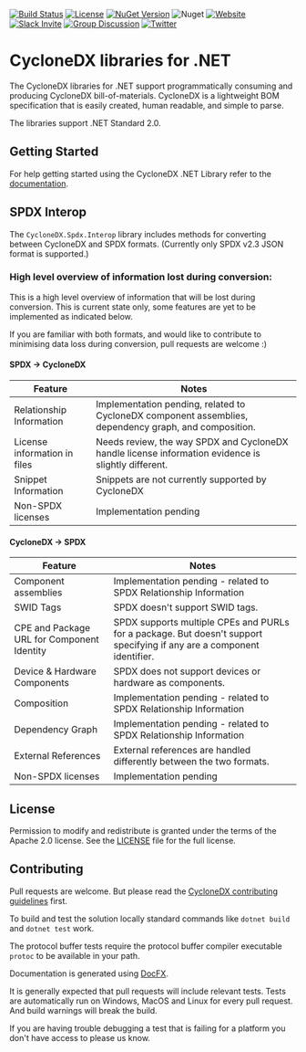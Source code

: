 [![Build Status](https://github.com/CycloneDX/cyclonedx-dotnet-library/workflows/.NET%20Core%20CI/badge.svg)](https://github.com/CycloneDX/cyclonedx-dotnet-library/actions?workflow=.NET+Core+CI)
[![License](https://img.shields.io/badge/license-Apache%202.0-brightgreen.svg)][License]
[![NuGet Version](https://img.shields.io/nuget/v/CycloneDX.Core.svg)](https://www.nuget.org/packages/CycloneDX.Core/)
![Nuget](https://img.shields.io/nuget/dt/CycloneDX.Models.svg)
[![Website](https://img.shields.io/badge/https://-cyclonedx.org-blue.svg)](https://cyclonedx.org/)
[![Slack Invite](https://img.shields.io/badge/Slack-Join-blue?logo=slack&labelColor=393939)](https://cyclonedx.org/slack/invite)
[![Group Discussion](https://img.shields.io/badge/discussion-groups.io-blue.svg)](https://groups.io/g/CycloneDX)
[![Twitter](https://img.shields.io/twitter/url/http/shields.io.svg?style=social&label=Follow)](https://twitter.com/CycloneDX_Spec)

# CycloneDX libraries for .NET

The CycloneDX libraries for .NET support programmatically consuming and producing CycloneDX bill-of-materials. CycloneDX is a lightweight BOM specification that is easily created, human readable, and simple to parse.

The libraries support .NET Standard 2.0.

## Getting Started

For help getting started using the CycloneDX .NET Library refer to the [documentation](https://cyclonedx.github.io/cyclonedx-dotnet-library/).

## SPDX Interop

The `CycloneDX.Spdx.Interop` library includes methods for converting between
CycloneDX and SPDX formats. (Currently only SPDX v2.3 JSON format is supported.)

### High level overview of information lost during conversion:

This is a high level overview of information that will be lost during
conversion. This is current state only, some features are yet to be
implemented as indicated below.

If you are familiar with both formats, and would like to contribute to
minimising data loss during conversion, pull requests are welcome :)

#### SPDX -> CycloneDX

| Feature | Notes |
| --- | --- |
| Relationship Information | Implementation pending, related to CycloneDX component assemblies, dependency graph, and composition. |
| License information in files | Needs review, the way SPDX and CycloneDX handle license information evidence is slightly different. |
| Snippet Information | Snippets are not currently supported by CycloneDX |
| Non-SPDX licenses | Implementation pending |

#### CycloneDX -> SPDX

| Feature | Notes |
| --- | --- |
| Component assemblies | Implementation pending - related to SPDX Relationship Information |
| SWID Tags | SPDX doesn't support SWID tags. |
| CPE and Package URL for Component Identity | SPDX supports multiple CPEs and PURLs for a package. But doesn't support specifying if any are a component identifier. |
| Device & Hardware Components | SPDX does not support devices or hardware as components. |
| Composition | Implementation pending - related to SPDX Relationship Information |
| Dependency Graph | Implementation pending - related to SPDX Relationship Information |
| External References | External references are handled differently between the two formats. |
| Non-SPDX licenses | Implementation pending |

## License

Permission to modify and redistribute is granted under the terms of the Apache 2.0 license. See the [LICENSE] file for the full license.

[License]: https://github.com/CycloneDX/cyclonedx-dotnet-library/blob/master/LICENSE

## Contributing

Pull requests are welcome. But please read the
[CycloneDX contributing guidelines](https://github.com/CycloneDX/.github/blob/master/CONTRIBUTING.md) first.

To build and test the solution locally standard commands like `dotnet build` and `dotnet test` work.

The protocol buffer tests require the protocol buffer compiler executable `protoc` to be available in your path.

Documentation is generated using [DocFX](https://dotnet.github.io/docfx/index.html).

It is generally expected that pull requests will include relevant tests.
Tests are automatically run on Windows, MacOS and Linux for every pull request.
And build warnings will break the build.

If you are having trouble debugging a test that is failing for a platform you
don't have access to please us know. 